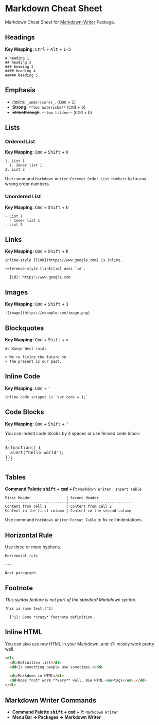 # Markdown Cheat Sheet

Markdown Cheat Sheet for [Markdown-Writer](https://atom.io/packages/markdown-writer) Package.

## Headings

**Key Mapping:** <kbd>Ctrl</kbd> + <kbd>Alt</kbd> + <kbd>1-5</kbd>

```
# heading 1
## heading 2
### heading 3
#### heading 4
##### heading 5
```

## Emphasis

- _italics_: `_underscores_`. (<kbd>Cmd</kbd> + <kbd>i</kbd>)
- **Strong**: `**two asterisks**` (<kbd>Cmd</kbd> + <kbd>b</kbd>)
- ~~Strikethrough~~: `~~two tildes~~` (<kbd>Cmd</kbd> + <kbd>h</kbd>)

## Lists

### Ordered List

**Key Mapping:** <kbd>Cmd</kbd> + <kbd>Shift</kbd> + <kbd>O</kbd>

```
1. List 1
  1. Inner list 1
2. List 2
```

Use command `Markdown Writer:Correct Order List Numbers` to fix any wrong order numbers.

### Unordered List

**Key Mapping:** <kbd>Cmd</kbd> + <kbd>Shift</kbd> + <kbd>U</kbd>

```
- List 1
  - Inner list 1
- List 2
```

## Links

**Key Mapping:** <kbd>Cmd</kbd> + <kbd>Shift</kbd> + <kbd>K</kbd>

```
inline-style [link](https://www.google.com) is inline.

reference-style [link][id] uses `id`.

  [id]: https://www.google.com
```

## Images

**Key Mapping:** <kbd>Cmd</kbd> + <kbd>Shift</kbd> + <kbd>I</kbd>

```
![image](https://example.com/image.png)
```

## Blockquotes

**Key Mapping:** <kbd>Cmd</kbd> + <kbd>Shift</kbd> + <kbd>></kbd>

```
As Kanye West said:

> We're living the future so
> the present is our past.
```

## Inline Code

**Key Mapping:** <kbd>Cmd</kbd> + <kbd>'</kbd>

```
inline code snippet is `var code = 1;`
```

## Code Blocks

**Key Mapping:** <kbd>Cmd</kbd> + <kbd>Shift</kbd> + <kbd>'</kbd>

You can indent code blocks by 4 spaces or use fenced code block:

<pre>
```
$(function() {
  alert("hello world");
});
```
</pre>

## Tables

**Command Palette <kbd>shift</kbd> + <kbd>cmd</kbd> + <kbd>P</kbd>:** `Markdown Writer: Insert Table`

```
First Header                | Second Header
----------------------------|-----------------------------
Content from cell 1         | Content from cell 2
Content in the first column | Content in the second column
```

Use command `Markdown Writer:Format Table` to fix cell indentations.

## Horizontal Rule

Use three or more hyphens.

```
Horizontal rule

---

Next paragraph.
```

## Footnote

_This syntax feature is not part of the standard Markdown syntax._

```
This is some text.[^1]

  [^1]: Some *crazy* footnote definition.
```

## Inline HTML

You can also use raw HTML in your Markdown, and it'll mostly work pretty well.

```html
<dl>
  <dt>Definition list</dt>
  <dd>Is something people use sometimes.</dd>

  <dt>Markdown in HTML</dt>
  <dd>Does *not* work **very** well. Use HTML <em>tags</em>.</dd>
</dl>
```

## Markdown Writer Commands

- **Command Palette <kbd>shift</kbd> + <kbd>cmd</kbd> + <kbd>P</kbd>:** `Markdown Writer`
- **Menu Bar -> Packages -> Markdown Writer**
